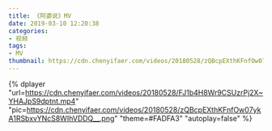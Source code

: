 ```yaml
---
title: 《阿婆说》MV
date: 2019-03-10 12:20:38
categories:
- 视频
tags:
- MV
thumbnail: https://cdn.chenyifaer.com/videos/20180528/zQBcpEXthKFnfOw07ykA1RSbxvYNcS8WIhVDDQ__.png
---
```


{% dplayer "url=https://cdn.chenyifaer.com/videos/20180528/FJ1b4H8Wr9CSUzrPj2X~YHAJpS9dptnt.mp4" "pic=https://cdn.chenyifaer.com/videos/20180528/zQBcpEXthKFnfOw07ykA1RSbxvYNcS8WIhVDDQ__.png" "theme=#FADFA3" "autoplay=false" %}
